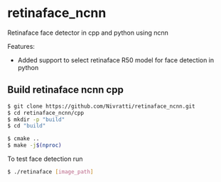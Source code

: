 # retinaface_ncnn
Retinaface face detector in cpp and python using ncnn

Features:
 * Added support to select retinaface R50 model for face detection in python
 
## Build retinaface ncnn cpp

```sh
$ git clone https://github.com/Nivratti/retinaface_ncnn.git
$ cd retinaface_ncnn/cpp
$ mkdir -p "build"
$ cd "build"
```
```sh
$ cmake ..
$ make -j$(nproc)
```

To test face detection run 
```sh
$ ./retinaface [image_path]
```
